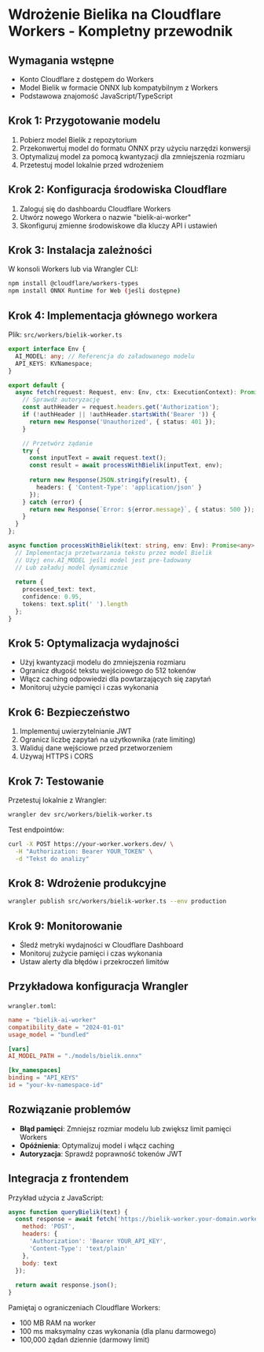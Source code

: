 # Wdrożenie Bielika na Cloudflare Workers - Kompletny przewodnik

## Wymagania wstępne
- Konto Cloudflare z dostępem do Workers
- Model Bielik w formacie ONNX lub kompatybilnym z Workers
- Podstawowa znajomość JavaScript/TypeScript

## Krok 1: Przygotowanie modelu
1. Pobierz model Bielik z repozytorium
2. Przekonwertuj model do formatu ONNX przy użyciu narzędzi konwersji
3. Optymalizuj model za pomocą kwantyzacji dla zmniejszenia rozmiaru
4. Przetestuj model lokalnie przed wdrożeniem

## Krok 2: Konfiguracja środowiska Cloudflare
1. Zaloguj się do dashboardu Cloudflare Workers
2. Utwórz nowego Workera o nazwie "bielik-ai-worker"
3. Skonfiguruj zmienne środowiskowe dla kluczy API i ustawień

## Krok 3: Instalacja zależności
W konsoli Workers lub via Wrangler CLI:
```bash
npm install @cloudflare/workers-types
npm install ONNX Runtime for Web (jeśli dostępne)
```

## Krok 4: Implementacja głównego workera
Plik: `src/workers/bielik-worker.ts`

```typescript
export interface Env {
  AI_MODEL: any; // Referencja do załadowanego modelu
  API_KEYS: KVNamespace;
}

export default {
  async fetch(request: Request, env: Env, ctx: ExecutionContext): Promise<Response> {
    // Sprawdź autoryzację
    const authHeader = request.headers.get('Authorization');
    if (!authHeader || !authHeader.startsWith('Bearer ')) {
      return new Response('Unauthorized', { status: 401 });
    }

    // Przetwórz żądanie
    try {
      const inputText = await request.text();
      const result = await processWithBielik(inputText, env);
      
      return new Response(JSON.stringify(result), {
        headers: { 'Content-Type': 'application/json' }
      });
    } catch (error) {
      return new Response(`Error: ${error.message}`, { status: 500 });
    }
  }
};

async function processWithBielik(text: string, env: Env): Promise<any> {
  // Implementacja przetwarzania tekstu przez model Bielik
  // Użyj env.AI_MODEL jeśli model jest pre-ładowany
  // Lub załaduj model dynamicznie
  
  return {
    processed_text: text,
    confidence: 0.95,
    tokens: text.split(' ').length
  };
}
```

## Krok 5: Optymalizacja wydajności
- Użyj kwantyzacji modelu do zmniejszenia rozmiaru
- Ogranicz długość tekstu wejściowego do 512 tokenów
- Włącz caching odpowiedzi dla powtarzających się zapytań
- Monitoruj użycie pamięci i czas wykonania

## Krok 6: Bezpieczeństwo
1. Implementuj uwierzytelnianie JWT
2. Ogranicz liczbę zapytań na użytkownika (rate limiting)
3. Waliduj dane wejściowe przed przetworzeniem
4. Używaj HTTPS i CORS

## Krok 7: Testowanie
Przetestuj lokalnie z Wrangler:
```bash
wrangler dev src/workers/bielik-worker.ts
```

Test endpointów:
```bash
curl -X POST https://your-worker.workers.dev/ \
  -H "Authorization: Bearer YOUR_TOKEN" \
  -d "Tekst do analizy"
```

## Krok 8: Wdrożenie produkcyjne
```bash
wrangler publish src/workers/bielik-worker.ts --env production
```

## Krok 9: Monitorowanie
- Śledź metryki wydajności w Cloudflare Dashboard
- Monitoruj zużycie pamięci i czas wykonania
- Ustaw alerty dla błędów i przekroczeń limitów

## Przykładowa konfiguracja Wrangler
`wrangler.toml`:
```toml
name = "bielik-ai-worker"
compatibility_date = "2024-01-01"
usage_model = "bundled"

[vars]
AI_MODEL_PATH = "./models/bielik.onnx"

[kv_namespaces]
binding = "API_KEYS"
id = "your-kv-namespace-id"
```

## Rozwiązanie problemów
- **Błąd pamięci**: Zmniejsz rozmiar modelu lub zwiększ limit pamięci Workers
- **Opóźnienia**: Optymalizuj model i włącz caching
- **Autoryzacja**: Sprawdź poprawność tokenów JWT

## Integracja z frontendem
Przykład użycia z JavaScript:
```javascript
async function queryBielik(text) {
  const response = await fetch('https://bielik-worker.your-domain.workers.dev', {
    method: 'POST',
    headers: {
      'Authorization': 'Bearer YOUR_API_KEY',
      'Content-Type': 'text/plain'
    },
    body: text
  });
  
  return await response.json();
}
```

Pamiętaj o ograniczeniach Cloudflare Workers:
- 100 MB RAM na worker
- 100 ms maksymalny czas wykonania (dla planu darmowego)
- 100,000 żądań dziennie (darmowy limit)
